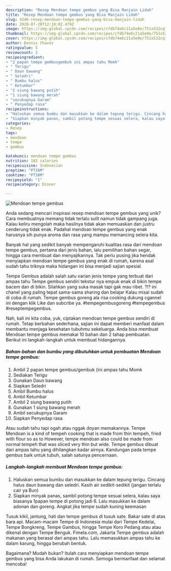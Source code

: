 ```yaml
---
description: "Resep Mendoan tempe gembus yang Bisa Manjain Lidah"
title: "Resep Mendoan tempe gembus yang Bisa Manjain Lidah"
slug: 4246-resep-mendoan-tempe-gembus-yang-bisa-manjain-lidah
date: 2020-07-20T12:10:02.479Z
image: https://img-global.cpcdn.com/recipes/cfdb74e6c21a5e0e/751x532cq70/mendoan-tempe-gembus-foto-resep-utama.jpg
thumbnail: https://img-global.cpcdn.com/recipes/cfdb74e6c21a5e0e/751x532cq70/mendoan-tempe-gembus-foto-resep-utama.jpg
cover: https://img-global.cpcdn.com/recipes/cfdb74e6c21a5e0e/751x532cq70/mendoan-tempe-gembus-foto-resep-utama.jpg
author: Dennis Chavez
ratingvalue: 5
reviewcount: 3
recipeingredient:
- "2 papan tempe gembusgembuk ini ampas tahu Momk"
- " Terigu"
- " Daun bawang"
- " Seledri"
- " Bumbu halus"
- " Ketumbar"
- "2 siung bawang putih"
- "1 siung bawang merah"
- "secukupnya Garam"
- " Penyedap rasa"
recipeinstructions:
- "Haluskan semua bumbu dan masukkan ke dalam tepung terigu. Cincang halus daun bawang dan seledri. Kasih air sedikit-sedikit (jangan terlalu cair ya Bun)"
- "Siapkan minyak panas, sambil potong tempe sesuai selera, kalau saya biasanya 1papan tempe di potong jadi 6. Lalu masukkan ke dalam adonan dan goreng. Angkat jika tempe sudah kuning keemasan"
categories:
- Resep
tags:
- mendoan
- tempe
- gembus

katakunci: mendoan tempe gembus 
nutrition: 183 calories
recipecuisine: Indonesian
preptime: "PT26M"
cooktime: "PT38M"
recipeyield: "1"
recipecategory: Dinner

---
```



![Mendoan tempe gembus](https://img-global.cpcdn.com/recipes/cfdb74e6c21a5e0e/751x532cq70/mendoan-tempe-gembus-foto-resep-utama.jpg)

Anda sedang mencari inspirasi resep mendoan tempe gembus yang unik? Cara membuatnya memang tidak terlalu sulit namun tidak gampang juga. Kalau keliru mengolah maka hasilnya tidak akan memuaskan dan justru cenderung tidak enak. Padahal mendoan tempe gembus yang enak harusnya sih punya aroma dan rasa yang mampu memancing selera kita.

Banyak hal yang sedikit banyak mempengaruhi kualitas rasa dari mendoan tempe gembus, pertama dari jenis bahan, lalu pemilihan bahan segar, hingga cara membuat dan menyajikannya. Tak perlu pusing jika hendak menyiapkan mendoan tempe gembus yang enak di rumah, karena asal sudah tahu triknya maka hidangan ini bisa menjadi sajian spesial.

Tempe Gembus adalah salah satu varian jenis tempe yang terbuat dari ampas tahu Tempe gembus sendiri tekstur nya empuk enak di bikin tempe bacem dan di bikin. Silahkan yang suka masak tapi gak mau ribet. ?!? ini chanel yang paling tepat sama-sama sharing dan belajar Kalau misal sudah di coba di rumah. Tempe gembus goreng ala risa cooking dukung cgannel ini dengan klik Like dan subcribe ya. #tempegembusgoreng #tempegembus #reseptempegembus.


Nah, kali ini kita coba, yuk, ciptakan mendoan tempe gembus sendiri di rumah. Tetap berbahan sederhana, sajian ini dapat memberi manfaat dalam membantu menjaga kesehatan tubuhmu sekeluarga. Anda bisa membuat Mendoan tempe gembus memakai 10 bahan dan 2 tahap pembuatan. Berikut ini langkah-langkah untuk membuat hidangannya.

<!--inarticleads1-->

##### Bahan-bahan dan bumbu yang dibutuhkan untuk pembuatan Mendoan tempe gembus:

1. Ambil 2 papan tempe gembus/gembuk (ini ampas tahu Momk
1. Sediakan  Terigu
1. Gunakan  Daun bawang
1. Siapkan  Seledri
1. Ambil  Bumbu halus
1. Ambil  Ketumbar
1. Ambil 2 siung bawang putih
1. Gunakan 1 siung bawang merah
1. Ambil secukupnya Garam
1. Siapkan  Penyedap rasa


Atau sudah tahu tapi ogah atau nggak doyan memakannya. Tempe Mendoan is a kind of tempeh cooking that is made from thin tempeh, fried with flour so as to However, tempe mendoan also could be made from normal tempeh that was sliced very thin but wide. Tempe gembus dibuat dari ampas tahu yang dihilangkan kadar airnya. Kandungan pada tempe gembus baik untuk tubuh, salah satunya pencernaan. 

<!--inarticleads2-->

##### Langkah-langkah membuat Mendoan tempe gembus:

1. Haluskan semua bumbu dan masukkan ke dalam tepung terigu. Cincang halus daun bawang dan seledri. Kasih air sedikit-sedikit (jangan terlalu cair ya Bun)
1. Siapkan minyak panas, sambil potong tempe sesuai selera, kalau saya biasanya 1papan tempe di potong jadi 6. Lalu masukkan ke dalam adonan dan goreng. Angkat jika tempe sudah kuning keemasan


Tusuk kikil, jantung, hati dan tempe gembus di tusuk sate. Bakar sate di atas bara api. Macam-macam Tempe di Indonesia mulai dari Tempe Kedelai, Tempe Bongkreng, Tempe Gambus, hingga Tempe Koro Pedang atau atau dikenal dengan Tempe Benguk. Fimela.com, Jakarta Tempe gembus adalah makanan yang berasal dari ampas tahu. Lalu memasukkan ampas tahu ke dalam karung, hingga berubah bentuk. 

Bagaimana? Mudah bukan? Itulah cara menyiapkan mendoan tempe gembus yang bisa Anda lakukan di rumah. Semoga bermanfaat dan selamat mencoba!
